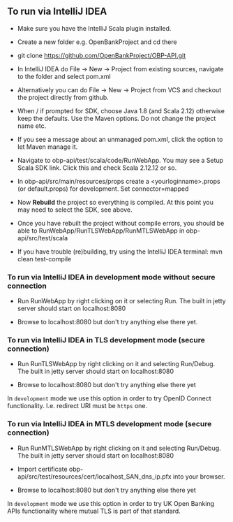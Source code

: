 ## To run via IntelliJ IDEA

* Make sure you have the IntelliJ Scala plugin installed.

* Create a new folder e.g. OpenBankProject and cd there

* git clone https://github.com/OpenBankProject/OBP-API.git

* In IntelliJ IDEA do File -> New -> Project from existing sources, navigate to the folder and select pom.xml

* Alternatively you can do File -> New -> Project from VCS and checkout the project directly from github.

* When / if prompted for SDK, choose Java 1.8 (and Scala 2.12) otherwise keep the defaults. Use the Maven options. Do not change the project name etc.

* If you see a message about an unmanaged pom.xml, click the option to let Maven manage it.

* Navigate to obp-api/test/scala/code/RunWebApp. You may see a Setup Scala SDK link. Click this and check Scala 2.12.12 or so.

* In obp-api/src/main/resources/props create a \<yourloginname\>.props (or default.props) for development. Set connector=mapped

* Now **Rebuild** the project so everything is compiled. At this point you may need to select the SDK, see above.

* Once you have rebuilt the project without compile errors, you should be able to RunWebApp/RunTLSWebApp/RunMTLSWebApp in obp-api/src/test/scala

* If you have trouble (re)building, try using the IntelliJ IDEA terminal: mvn clean test-compile

### To run via IntelliJ IDEA in development mode without secure connection

* Run RunWebApp by right clicking on it or selecting Run. The built in jetty server should start on localhost:8080

* Browse to localhost:8080 but don't try anything else there yet.

### To run via IntelliJ IDEA in TLS development mode (secure connection)

* Run RunTLSWebApp by right clicking on it and selecting Run/Debug. The built in jetty server should start on localhost:8080

* Browse to localhost:8080 but don't try anything else there yet

In `development` mode we use this option in order to try OpenID Connect functionality. I.e. redirect URI must be `https` one. 

### To run via IntelliJ IDEA in MTLS development mode (secure connection)

* Run RunMTLSWebApp by right clicking on it and selecting Run/Debug. The built in jetty server should start on localhost:8080

* Import certificate obp-api/src/test/resources/cert/localhost_SAN_dns_ip.pfx into your browser.

* Browse to localhost:8080 but don't try anything else there yet

In `development` mode we use this option in order to try UK Open Banking APIs functionality where mutual TLS is part of that standard.
